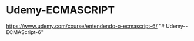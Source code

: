 # Udemy-ECMASCRIPT
https://www.udemy.com/course/entendendo-o-ecmascript-6/
"# Udemy--ECMAScript-6" 
